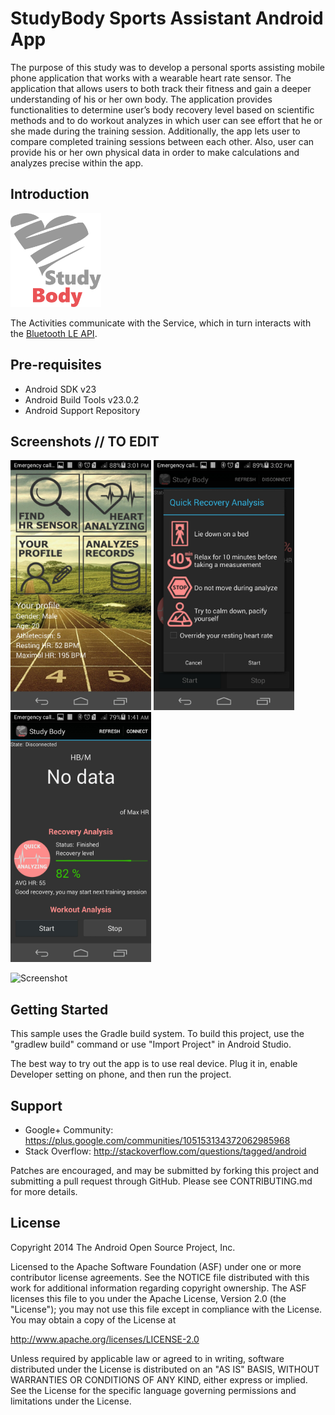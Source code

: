 
StudyBody Sports Assistant Android App
===================================
The purpose of this study was to develop a personal sports assisting mobile phone application that works with a wearable heart rate sensor. The application that allows users to both track their fitness and gain a deeper understanding of his or her own body. The application provides functionalities to determine user’s body recovery level based on scientific methods and to do workout analyzes in which user can see effort that he or she made during the training session. Additionally, the app lets user to compare completed training sessions between each other. Also, user can provide his or her own physical data in order to make calculations and analyzes precise within the app.

Introduction 
------------
<img src="screenshots/StudyBody2.png" height="150" alt="Screenshot"/>




The Activities communicate with the Service, which in turn interacts with the [Bluetooth LE API][1].

[1]:https://developer.android.com/reference/android/bluetooth/BluetoothGatt.html

Pre-requisites
--------------

- Android SDK v23
- Android Build Tools v23.0.2
- Android Support Repository

Screenshots // TO EDIT
-------------

<img src="screenshots/screens1.jpeg" height="400" alt="Screenshot"/> <img src="screenshots/screens2.jpeg" height="400" alt="Screenshot"/> <img src="screenshots/screens3.jpeg" height="400" alt="Screenshot"/> 

<img src="screenshots/screens4.jpeg" height="400" alt="Screenshot"/>

Getting Started
---------------

This sample uses the Gradle build system. To build this project, use the
"gradlew build" command or use "Import Project" in Android Studio.

The best way to try out the app is to use real device. Plug it in, enable Developer setting on phone, and then run the project.



Support
-------

- Google+ Community: https://plus.google.com/communities/105153134372062985968
- Stack Overflow: http://stackoverflow.com/questions/tagged/android

Patches are encouraged, and may be submitted by forking this project and
submitting a pull request through GitHub. Please see CONTRIBUTING.md for more details.

License
-------

Copyright 2014 The Android Open Source Project, Inc.

Licensed to the Apache Software Foundation (ASF) under one or more contributor
license agreements.  See the NOTICE file distributed with this work for
additional information regarding copyright ownership.  The ASF licenses this
file to you under the Apache License, Version 2.0 (the "License"); you may not
use this file except in compliance with the License.  You may obtain a copy of
the License at

http://www.apache.org/licenses/LICENSE-2.0

Unless required by applicable law or agreed to in writing, software
distributed under the License is distributed on an "AS IS" BASIS, WITHOUT
WARRANTIES OR CONDITIONS OF ANY KIND, either express or implied.  See the
License for the specific language governing permissions and limitations under
the License.
